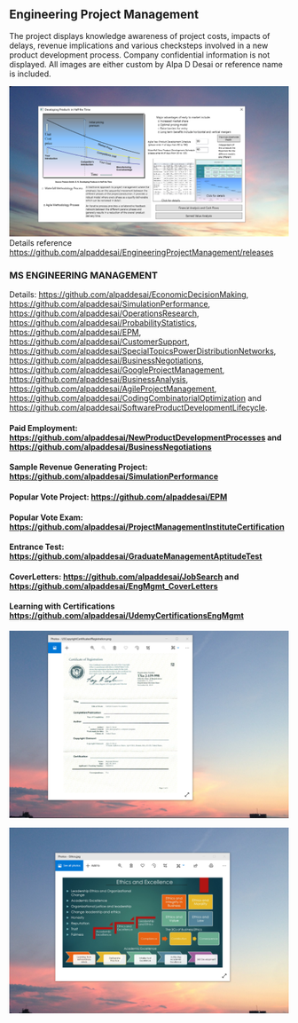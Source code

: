 ## Engineering Project Management 

The project displays knowledge awareness of project costs, impacts of delays, revenue implications and various checksteps involved in a new product development process. Company confidential information is not displayed. All images are either custom by Alpa D Desai or reference name is included. 

![Image of NewProductDevelopmentProcess](DevelopingProductsinHalftheTimeMainWindowOne.png) 
Details reference https://github.com/alpaddesai/EngineeringProjectManagement/releases

### MS ENGINEERING MANAGEMENT
Details: https://github.com/alpaddesai/EconomicDecisionMaking, https://github.com/alpaddesai/SimulationPerformance, https://github.com/alpaddesai/OperationsResearch, https://github.com/alpaddesai/ProbabilityStatistics, https://github.com/alpaddesai/EPM, https://github.com/alpaddesai/CustomerSupport, https://github.com/alpaddesai/SpecialTopicsPowerDistributionNetworks,  https://github.com/alpaddesai/BusinessNegotiations, https://github.com/alpaddesai/GoogleProjectManagement, https://github.com/alpaddesai/BusinessAnalysis, https://github.com/alpaddesai/AgileProjectManagement, https://github.com/alpaddesai/CodingCombinatorialOptimization and https://github.com/alpaddesai/SoftwareProductDevelopmentLifecycle.

#### Paid Employment: https://github.com/alpaddesai/NewProductDevelopmentProcesses and https://github.com/alpaddesai/BusinessNegotiations
#### Sample Revenue Generating Project: https://github.com/alpaddesai/SimulationPerformance
#### Popular Vote Project: https://github.com/alpaddesai/EPM
#### Popular Vote Exam: https://github.com/alpaddesai/ProjectManagementInstituteCertification  
#### Entrance Test: https://github.com/alpaddesai/GraduateManagementAptitudeTest
#### CoverLetters: https://github.com/alpaddesai/JobSearch and https://github.com/alpaddesai/EngMgmt_CoverLetters
#### Learning with Certifications https://github.com/alpaddesai/UdemyCertificationsEngMgmt

![image](USCopyrightCertificate.png)

![image](EthicsandExcellence.png)
